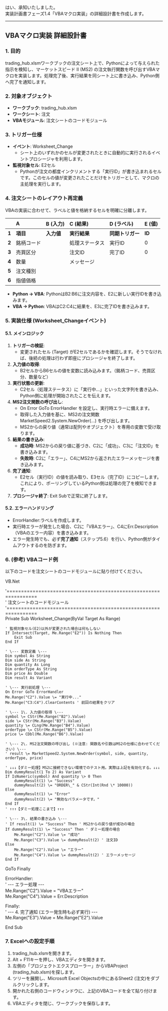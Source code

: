 はい、承知いたしました。  
実装計画書フェーズ1.4「VBAマクロ実装」の詳細設計書を作成します。

---

## **VBAマクロ実装 詳細設計書**

### **1\. 目的**

trading\_hub.xlsmワークブックの注文シート上で、Pythonによって与えられた指示を検知し、マーケットスピード II (MS2) の注文執行関数を呼び出すVBAマクロを実装します。処理完了後、実行結果を同シート上に書き込み、Python側へ完了を通知します。

### **2\. 対象オブジェクト**

* **ワークブック**: trading\_hub.xlsm  
* **ワークシート**: 注文  
* **VBAモジュール**: 注文シートのコードモジュール

### **3\. トリガー仕様**

* **イベント**: Worksheet\_Change  
  * シート上のいずれかのセルが変更されたときに自動的に実行されるイベントプロシージャを利用します。  
* **監視対象セル**: E2セル  
  * Pythonが注文の都度インクリメントする「実行ID」が書き込まれるセルです。このセルの値が変更されたことだけをトリガーとして、マクロの主処理を実行します。

### **4\. 注文シートのレイアウト再定義**

VBAの実装に合わせて、ラベルと値を格納するセルを明確に分離します。

|  | A | B (入力) | C (結果) | D (ラベル) | E (値) |
| :---- | :---- | :---- | :---- | :---- | :---- |
| **1** | **項目** | **入力値** | **実行結果** | **同期トリガー** | **ID** |
| **2** | 銘柄コード |  | 処理ステータス | 実行ID | 0 |
| **3** | 売買区分 |  | 注文ID | 完了ID | 0 |
| **4** | 数量 |  | メッセージ |  |  |
| **5** | 注文種別 |  |  |  |  |
| **6** | 指値価格 |  |  |  |  |

* **Python → VBA**: PythonはB2:B6に注文内容を、E2に新しい実行IDを書き込みます。  
* **VBA → Python**: VBAはC2:C4に結果を、E3に完了IDを書き込みます。

### **5\. 実装仕様 (Worksheet\_Changeイベント)**

#### **5.1. メインロジック**

1. **トリガーの検証**:  
   * 変更されたセル (Target) がE2セルであるかを確認します。そうでなければ、後続の処理は行わず即座にプロシージャを終了します。  
2. **入力値の取得**:  
   * B2セルからB6セルの値を変数に読み込みます。（銘柄コード、売買区分、数量など）  
3. **実行状態の更新**:  
   * C2セル（処理ステータス）に「実行中...」といった文字列を書き込み、Python側に処理が開始されたことを伝えます。  
4. **MS2注文関数の呼び出し**:  
   * On Error GoTo ErrorHandler を設定し、実行時エラーに備えます。  
   * 取得した入力値を基に、MS2の注文関数 MarketSpeed2.System.NewOrder(...) を呼び出します。  
   * MS2からの戻り値（通常は配列やオブジェクト）を専用の変数で受け取ります。  
5. **結果の書き込み**:  
   * **成功時**: MS2からの戻り値に基づき、C2に「成功」、C3に「注文ID」を書き込みます。  
   * **失敗時**: C2に「エラー」、C4にMS2から返されたエラーメッセージを書き込みます。  
6. **完了通知**:  
   * E2セル（実行ID）の値を読み取り、E3セル（完了ID）にコピーします。これにより、ポーリングしているPython側は処理の完了を検知できます。  
7. **プロシージャ終了**: Exit Subで正常に終了します。

#### **5.2. エラーハンドリング**

* ErrorHandler:ラベルを作成します。  
* 実行時エラーが発生した場合、C2に「VBAエラー」、C4にErr.Description（VBAのエラー内容）を書き込みます。  
* エラー発生時でも、必ず**完了通知**（ステップ5.6）を行い、Python側がタイムアウトするのを防ぎます。

### **6\. (参考) VBAコード例**

以下のコードを注文シートのコードモジュールに貼り付けてください。

VB.Net

'================================================================  
' 注文シートのコードモジュール  
'================================================================  
Private Sub Worksheet\_Change(ByVal Target As Range)  
      
    ' 監視対象セル(E2)以外が変更された場合は何もしない  
    If Intersect(Target, Me.Range("E2")) Is Nothing Then  
        Exit Sub  
    End If

    ' \--- 変数定義 \---  
    Dim symbol As String  
    Dim side As String  
    Dim quantity As Long  
    Dim orderType As String  
    Dim price As Double  
    Dim result As Variant  
      
    ' \--- 実行前処理 \---  
    On Error GoTo ErrorHandler  
    Me.Range("C2").Value \= "実行中..."  
    Me.Range("C3:C4").ClearContents ' 前回の結果をクリア

    ' \--- 1\. 入力値の取得 \---  
    symbol \= CStr(Me.Range("B2").Value)  
    side \= CStr(Me.Range("B3").Value)  
    quantity \= CLng(Me.Range("B4").Value)  
    orderType \= CStr(Me.Range("B5").Value)  
    price \= CDbl(Me.Range("B6").Value)

    ' \--- 2\. MS2注文関数の呼び出し (※注意: 関数名や引数はMS2の仕様に合わせてください) \---  
    ' result \= MarketSpeed2.System.NewOrder(symbol, side, quantity, orderType, price)

    ' ↓↓↓【ダミー処理】MS2に接続できない環境でのテスト用。実際は上記を有効化する。↓↓↓  
    Dim dummyResult(1 To 2) As Variant  
    If IsNumeric(symbol) And quantity \> 0 Then  
        dummyResult(1) \= "Success"  
        dummyResult(2) \= "ORDER\_" & CStr(Int(Rnd \* 10000))  
    Else  
        dummyResult(1) \= "Error"  
        dummyResult(2) \= "無効なパラメータです。"  
    End If  
    ' ↑↑↑【ダミー処理ここまで】↑↑↑

    ' \--- 3\. 結果の書き込み \---  
    ' If result(1) \= "Success" Then ' MS2からの戻り値が成功の場合  
    If dummyResult(1) \= "Success" Then ' ダミー処理の場合  
        Me.Range("C2").Value \= "成功"  
        Me.Range("C3").Value \= dummyResult(2) ' 注文ID  
    Else  
        Me.Range("C2").Value \= "エラー"  
        Me.Range("C4").Value \= dummyResult(2) ' エラーメッセージ  
    End If

GoTo Finally

ErrorHandler:  
    ' \--- エラー処理 \---  
    Me.Range("C2").Value \= "VBAエラー"  
    Me.Range("C4").Value \= Err.Description

Finally:  
    ' \--- 4\. 完了通知 (エラー発生時も必ず実行) \---  
    Me.Range("E3").Value \= Me.Range("E2").Value  
      
End Sub

### **7\. Excelへの設定手順**

1. trading\_hub.xlsmを開きます。  
2. Alt \+ F11キーを押し、VBAエディタを開きます。  
3. 左側の「プロジェクトエクスプローラー」からVBAProject (trading\_hub.xlsm)を探します。  
4. ツリーを展開し、Microsoft Excel Objectsの中にあるSheet2 (注文)をダブルクリックします。  
5. 開かれた右側のコードウィンドウに、上記のVBAコードを全て貼り付けます。  
6. VBAエディタを閉じ、ワークブックを保存します。